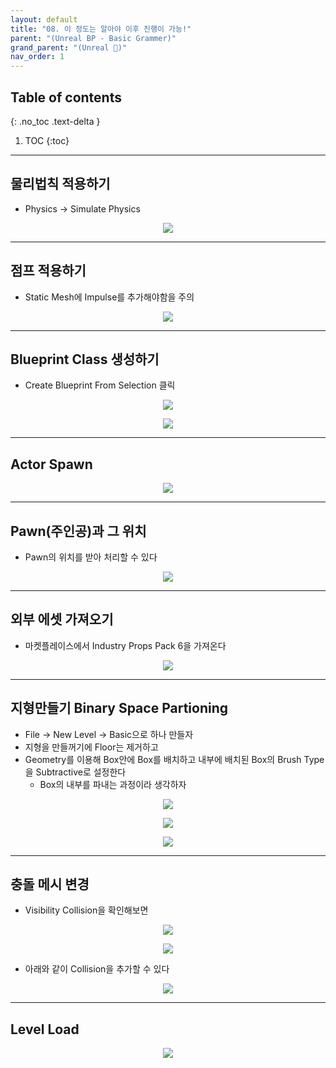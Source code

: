 ```yaml
---
layout: default
title: "08. 이 정도는 알아야 이후 진행이 가능!"
parent: "(Unreal BP - Basic Grammer)"
grand_parent: "(Unreal 🚀)"
nav_order: 1
---
```


## Table of contents
{: .no_toc .text-delta }

1. TOC
{:toc}

---

## 물리법칙 적용하기

* Physics -> Simulate Physics

<p align="center">
  <img src="https://taehyungs-programming-blog.github.io/blog/assets/images/unreal/bp-1/bp-1-9-1.png"/>
</p>

---

## 점프 적용하기

* Static Mesh에 Impulse를 추가해야함을 주의

<p align="center">
  <img src="https://taehyungs-programming-blog.github.io/blog/assets/images/unreal/bp-1/bp-1-9-2.png"/>
</p>

---

## Blueprint Class 생성하기

* Create Blueprint From Selection 클릭

<p align="center">
  <img src="https://taehyungs-programming-blog.github.io/blog/assets/images/unreal/bp-1/bp-1-9-3.png"/>
</p>

<p align="center">
  <img src="https://taehyungs-programming-blog.github.io/blog/assets/images/unreal/bp-1/bp-1-9-4.png"/>
</p>

---

## Actor Spawn

<p align="center">
  <img src="https://taehyungs-programming-blog.github.io/blog/assets/images/unreal/bp-1/bp-1-9-5.png"/>
</p>

---

## Pawn(주인공)과 그 위치

* Pawn의 위치를 받아 처리할 수 있다

<p align="center">
  <img src="https://taehyungs-programming-blog.github.io/blog/assets/images/unreal/bp-1/bp-1-9-6.png"/>
</p>

---

## 외부 에셋 가져오기

* 마켓플레이스에서 Industry Props Pack 6을 가져온다

<p align="center">
  <img src="https://taehyungs-programming-blog.github.io/blog/assets/images/unreal/bp-1/bp-1-9-7.png"/>
</p>

---

## 지형만들기 Binary Space Partioning

* File -> New Level -> Basic으로 하나 만들자
* 지형을 만들꺼기에 Floor는 제거하고
* Geometry를 이용해 Box안에 Box를 배치하고 내부에 배치된 Box의 Brush Type을 Subtractive로 설정한다
    * Box의 내부를 파내는 과정이라 생각하자

<p align="center">
  <img src="https://taehyungs-programming-blog.github.io/blog/assets/images/unreal/bp-1/bp-1-9-8.png"/>
</p>

<p align="center">
  <img src="https://taehyungs-programming-blog.github.io/blog/assets/images/unreal/bp-1/bp-1-9-9.png"/>
</p>

<p align="center">
  <img src="https://taehyungs-programming-blog.github.io/blog/assets/images/unreal/bp-1/bp-1-9-10.png"/>
</p>

---

## 충돌 메시 변경

* Visibility Collision을 확인해보면

<p align="center">
  <img src="https://taehyungs-programming-blog.github.io/blog/assets/images/unreal/bp-1/bp-1-9-11.png"/>
</p>

<p align="center">
  <img src="https://taehyungs-programming-blog.github.io/blog/assets/images/unreal/bp-1/bp-1-9-12.png"/>
</p>

* 아래와 같이 Collision을 추가할 수 있다

<p align="center">
  <img src="https://taehyungs-programming-blog.github.io/blog/assets/images/unreal/bp-1/bp-1-9-13.png"/>
</p>

---

## Level Load

<p align="center">
  <img src="https://taehyungs-programming-blog.github.io/blog/assets/images/unreal/bp-1/bp-1-9-14.png"/>
</p>
